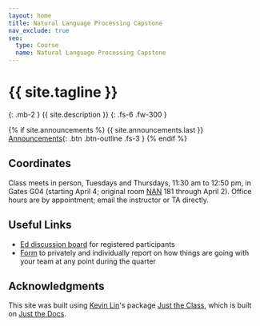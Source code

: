 ```yaml
---
layout: home
title: Natural Language Processing Capstone
nav_exclude: true
seo:
  type: Course
  name: Natural Language Processing Capstone
---
```


# {{ site.tagline }}
{: .mb-2 }
{{ site.description }}
{: .fs-6 .fw-300 }

{% if site.announcements %}
{{ site.announcements.last }}
[Announcements](announcements.md){: .btn .btn-outline .fs-3 }
{% endif %}
 
## Coordinates

Class meets in person, Tuesdays and Thursdays, 11:30 am to 12:50 pm, in Gates G04 (starting April 4; original room
[NAN](https://www.washington.edu/maps/#!/NAN) 181 through April 2).  Office hours
are by appointment; email the instructor or TA directly.

## Useful Links

- [Ed discussion board](https://edstem.org/us/courses/56875/discussion/)
  for registered participants
- [Form](https://forms.gle/g2TEXYnP1ePQNezY8) to privately and
  individually report on how things are going with your team at any
  point during the quarter


## Acknowledgments

This site was built using [Kevin Lin](https://kevinl.info/about/)'s package [Just the Class](https://github.com/kevinlin1/just-the-class), which is built on [Just the Docs](https://pmarsceill.github.io/just-the-docs/).

